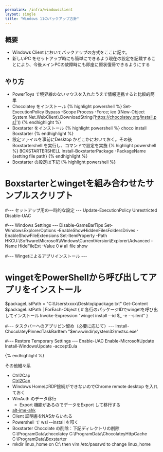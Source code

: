```yaml
---
permalink: /infra/windowsclient
layout: single
title: "Windows 11のバックアップ方針"
---
```


## 概要

* Windows Client においてバックアップの方式をここに記す。
* 新しいPC をセットアップ時にも簡単にできるよう現在の設定を記載することにより、今後メインPCの故障時にも即座に原状復帰できるようにする

## やり方

* PowerToys で境界線のないマウスを入れたうえで情報連携すると比較的簡単
* Chocolatey をインストール
{% highlight powershell %}
Set-ExecutionPolicy Bypass -Scope Process -Force; iex ((New-Object System.Net.WebClient).DownloadString('https://chocolatey.org/install.ps1'))
{% endhighlight %}
* Boxstarter をインストール
{% highlight powershell %}
choco install Boxstarter
{% endhighlight %}
* 設定ファイルを事前にDesktop かどこかにおいておく。その後Boxstartershell を実行し、コマンドで設定を実施
{% highlight powershell %}
BOXSTARTERSHELL
Install-BoxstarterPackage -PackageName {setting file path}
{% endhighlight %}
* Boxstarter の設定は下記
{% highlight powershell %}
# Boxstarterとwingetを組み合わせたサンプルスクリプト

#--- セットアップ用の一時的な設定 ---
Update-ExecutionPolicy Unrestricted
Disable-UAC

#--- Windows Settings ---
Disable-GameBarTips
Set-WindowsExplorerOptions -EnableShowHiddenFilesFoldersDrives -EnableShowFileExtensions
Set-ItemProperty -Path HKCU:\Software\Microsoft\Windows\CurrentVersion\Explorer\Advanced -Name HideFileExt -Value 0 # all file show

#--- Wingetによるアプリインストール ---
# wingetをPowerShellから呼び出してアプリをインストール
$packageListPath = "C:\Users\xxxx\Desktop\package.txt" 
Get-Content $packageListPath | ForEach-Object {
    # 各行のパッケージIDでwingetを呼び出してインストール
    Invoke-Expression "winget install --id $_ -e --silent" 
}

#--- タスクバーへのアプリピン留め（必要に応じて）---
Install-ChocolateyPinnedTaskBarItem "$env:windir\system32\mstsc.exe" 

#--- Restore Temporary Settings ---
Enable-UAC
Enable-MicrosoftUpdate
Install-WindowsUpdate -acceptEula

{% endhighlight %}

その他細々系
* Ctrl2Cap  
[Ctrl2Cap](https://learn.microsoft.com/en-us/sysinternals/downloads/ctrl2cap)
* Windows HomeはRDP接続ができないのでChrome remote desktop を入れておく
* WinAuth のデータ移行
  * Export 機能があるのでデータをExport して移行する
* [alt-ime-ahk](https://github.com/karakaram/alt-ime-ahk)
* Client 証明書をNASからいれる
* Powershell で wsl --install を叩く
* Boxstarter Chocolate の削除：下記ディレクトリの削除
C:\ProgramData\chocolatey
C:\ProgramData\ChocolateyHttpCache
C:\ProgramData\Boxstarter
* mkdir linux_home on C:\ then vim /etc/passwd to change linux_home
